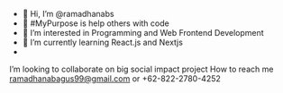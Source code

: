 - 👋 Hi, I’m @ramadhanabs
- 💞️ #MyPurpose is help others with code
- 👀 I’m interested in Programming and Web Frontend Development
- 🌱 I’m currently learning React.js and Nextjs
- 
I’m looking to collaborate on big social impact project
How to reach me ramadhanabagus99@gmail.com or +62-822-2780-4252

<!---
ramadhanabs/ramadhanabs is a ✨ special ✨ repository because its `README.md` (this file) appears on your GitHub profile.
You can click the Preview link to take a look at your changes.
--->
